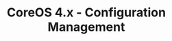 ---
permalink: /product-documents/coreos4/nist-800-53/cm/
layout: control_family
title: CoreOS 4.x - Configuration Management
category: Product Documents
lead: |
  Control responses for NIST 800-53 rev4.
subnav:
  data: components.coreos4.satisfies
  href: ['#%', control_key]
  text: control_key
product_info:
  name: CoreOs 4.x
  opencontrol_component: coreos4
  control_family_shorthand: CM
---
